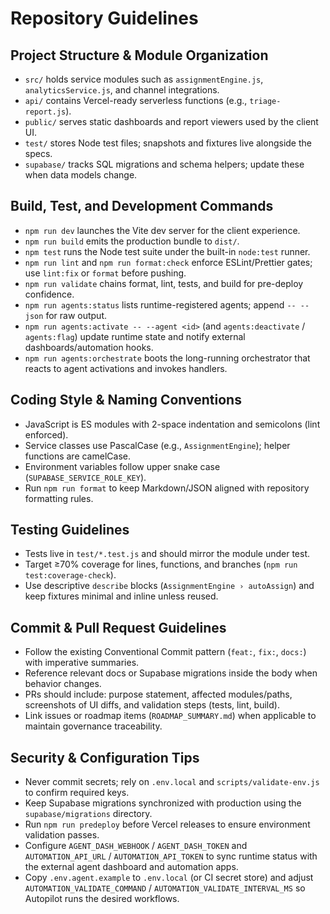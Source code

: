 # Repository Guidelines

## Project Structure & Module Organization
- `src/` holds service modules such as `assignmentEngine.js`, `analyticsService.js`, and channel integrations.
- `api/` contains Vercel-ready serverless functions (e.g., `triage-report.js`).
- `public/` serves static dashboards and report viewers used by the client UI.
- `test/` stores Node test files; snapshots and fixtures live alongside the specs.
- `supabase/` tracks SQL migrations and schema helpers; update these when data models change.

## Build, Test, and Development Commands
- `npm run dev` launches the Vite dev server for the client experience.
- `npm run build` emits the production bundle to `dist/`.
- `npm test` runs the Node test suite under the built-in `node:test` runner.
- `npm run lint` and `npm run format:check` enforce ESLint/Prettier gates; use `lint:fix` or `format` before pushing.
- `npm run validate` chains format, lint, tests, and build for pre-deploy confidence.
- `npm run agents:status` lists runtime-registered agents; append `-- --json` for raw output.
- `npm run agents:activate -- --agent <id>` (and `agents:deactivate` / `agents:flag`) update runtime state and notify external dashboards/automation hooks.
- `npm run agents:orchestrate` boots the long-running orchestrator that reacts to agent activations and invokes handlers.

## Coding Style & Naming Conventions
- JavaScript is ES modules with 2-space indentation and semicolons (lint enforced).
- Service classes use PascalCase (e.g., `AssignmentEngine`); helper functions are camelCase.
- Environment variables follow upper snake case (`SUPABASE_SERVICE_ROLE_KEY`).
- Run `npm run format` to keep Markdown/JSON aligned with repository formatting rules.

## Testing Guidelines
- Tests live in `test/*.test.js` and should mirror the module under test.
- Target ≥70% coverage for lines, functions, and branches (`npm run test:coverage-check`).
- Use descriptive `describe` blocks (`AssignmentEngine › autoAssign`) and keep fixtures minimal and inline unless reused.

## Commit & Pull Request Guidelines
- Follow the existing Conventional Commit pattern (`feat:`, `fix:`, `docs:`) with imperative summaries.
- Reference relevant docs or Supabase migrations inside the body when behavior changes.
- PRs should include: purpose statement, affected modules/paths, screenshots of UI diffs, and validation steps (tests, lint, build).
- Link issues or roadmap items (`ROADMAP_SUMMARY.md`) when applicable to maintain governance traceability.

## Security & Configuration Tips
- Never commit secrets; rely on `.env.local` and `scripts/validate-env.js` to confirm required keys.
- Keep Supabase migrations synchronized with production using the `supabase/migrations` directory.
- Run `npm run predeploy` before Vercel releases to ensure environment validation passes.
- Configure `AGENT_DASH_WEBHOOK` / `AGENT_DASH_TOKEN` and `AUTOMATION_API_URL` / `AUTOMATION_API_TOKEN` to sync runtime status with the external agent dashboard and automation apps.
- Copy `.env.agent.example` to `.env.local` (or CI secret store) and adjust `AUTOMATION_VALIDATE_COMMAND` / `AUTOMATION_VALIDATE_INTERVAL_MS` so Autopilot runs the desired workflows.
